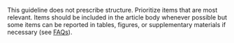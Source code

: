 This guideline does not prescribe structure. Prioritize items that are most relevant. Items should be included in the article body whenever possible but some items can be reported in tables, figures, or supplementary materials if necessary (see [FAQs](#does-srqr-prescribe-structure)).
